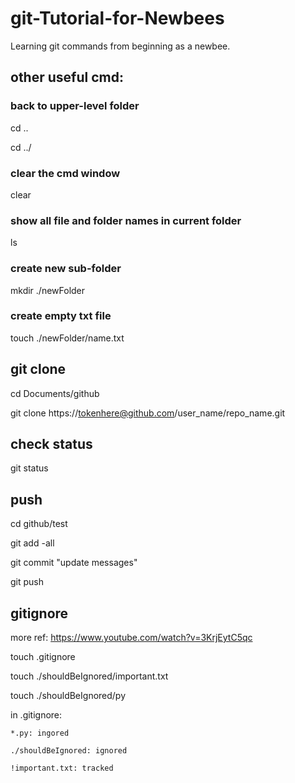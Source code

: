 # git-Tutorial-for-Newbees
Learning git commands from beginning as a newbee.

## other useful cmd:
### back to upper-level folder
cd ..

cd ../

### clear the cmd window
clear

### show all file and folder names in current folder
ls

### create new sub-folder
mkdir ./newFolder

### create empty txt file
touch ./newFolder/name.txt



## git clone
cd Documents/github

git clone https://tokenhere@github.com/user_name/repo_name.git

## check status
git status

## push
cd github/test

git add -all

git commit "update messages"

git push

## gitignore
more ref: https://www.youtube.com/watch?v=3KrjEytC5qc

touch .gitignore

touch ./shouldBeIgnored/important.txt

touch ./shouldBeIgnored/py

in .gitignore:

	*.py: ingored

	./shouldBeIgnored: ignored

	!important.txt: tracked


